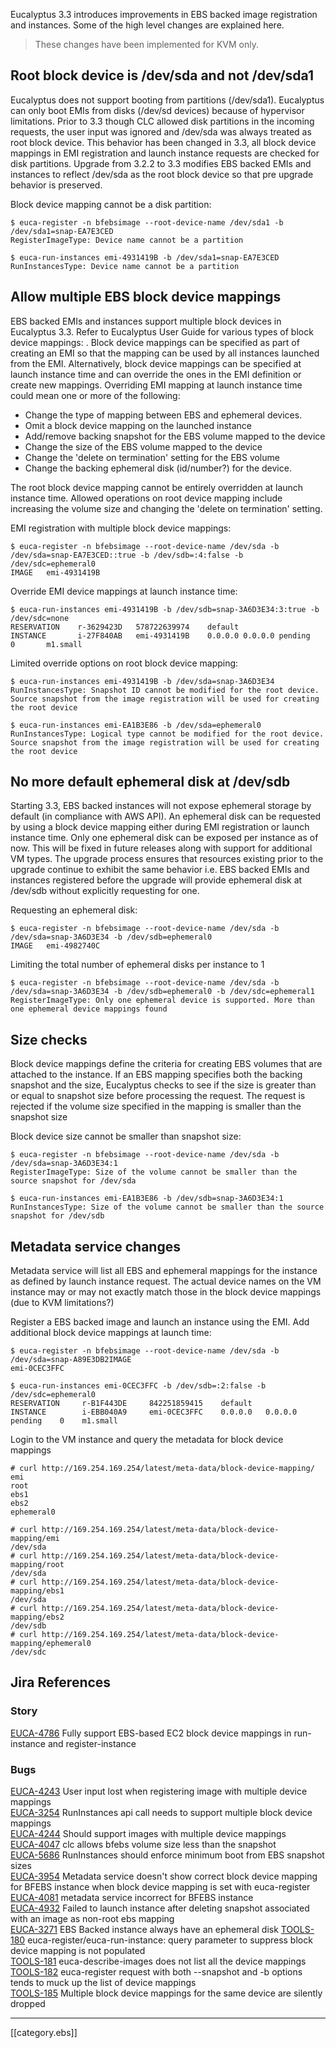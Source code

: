 Eucalyptus 3.3 introduces improvements in EBS backed image registration and instances. Some of the high level changes are explained here.

> These changes have been implemented for KVM only. 

## Root block device is /dev/sda and not /dev/sda1 

Eucalyptus does not support booting from partitions (/dev/sda1). Eucalyptus can only boot EMIs from disks (/dev/sd devices) because of hypervisor limitations. Prior to 3.3 though CLC allowed disk partitions in the incoming requests, the user input was ignored and /dev/sda was always treated as root block device. This behavior has been changed in 3.3, all block device mappings in EMI registration and launch instance requests are checked for disk partitions. Upgrade from 3.2.2 to 3.3 modifies EBS backed EMIs and instances to reflect /dev/sda as the root block device so that pre upgrade behavior is preserved.

Block device mapping cannot be a disk partition:  

    $ euca-register -n bfebsimage --root-device-name /dev/sda1 -b /dev/sda1=snap-EA7E3CED
    RegisterImageType: Device name cannot be a partition

    $ euca-run-instances emi-4931419B -b /dev/sda1=snap-EA7E3CED
    RunInstancesType: Device name cannot be a partition

##  Allow multiple EBS block device mappings

EBS backed EMIs and instances support multiple block devices in Eucalyptus 3.3. Refer to Eucalyptus User Guide for various types of block device mappings: <Link to doc>. Block device mappings can be specified as part of creating an EMI so that the mapping can be used by all instances launched from the EMI. Alternatively, block device mappings can be specified at launch instance time and can override the ones in the EMI definition or create new mappings. Overriding EMI mapping at launch instance time could mean one or more of the following:

* Change the type of mapping between EBS and ephemeral devices.
* Omit a block device mapping on the launched instance
* Add/remove backing snapshot for the EBS volume mapped to the device
* Change the size of the EBS volume mapped to the device
* Change the 'delete on termination' setting for the EBS volume
* Change the backing ephemeral disk (id/number?) for the device.

The root block device mapping cannot be entirely overridden at launch instance time. Allowed operations on root device mapping include increasing the volume size and changing the 'delete on termination' setting.

EMI registration with multiple block device mappings:  

    $ euca-register -n bfebsimage --root-device-name /dev/sda -b /dev/sda=snap-EA7E3CED::true -b /dev/sdb=:4:false -b /dev/sdc=ephemeral0
    IMAGE	emi-4931419B

Override EMI device mappings at launch instance time:
 
    $ euca-run-instances emi-4931419B -b /dev/sdb=snap-3A6D3E34:3:true -b /dev/sdc=none
    RESERVATION    r-3629423D	578722639974	default
    INSTANCE       i-27F840AB	emi-4931419B	0.0.0.0	0.0.0.0	pending		0		m1.small

Limited override options on root block device mapping:

    $ euca-run-instances emi-4931419B -b /dev/sda=snap-3A6D3E34
    RunInstancesType: Snapshot ID cannot be modified for the root device. Source snapshot from the image registration will be used for creating the root device

    $ euca-run-instances emi-EA1B3E86 -b /dev/sda=ephemeral0
    RunInstancesType: Logical type cannot be modified for the root device. Source snapshot from the image registration will be used for creating the root device

## No more default ephemeral disk at /dev/sdb

Starting 3.3, EBS backed instances will not expose ephemeral storage by default (in compliance with AWS API). An ephemeral disk can be requested by using a block device mapping either during EMI registration or launch instance time. Only one ephemeral disk can be exposed per instance as of now. This will be fixed in future releases along with support for additional VM types. The upgrade process ensures that resources existing prior to the upgrade continue to exhibit the same behavior i.e. EBS backed EMIs and instances registered before the upgrade will provide ephemeral disk at /dev/sdb without explicitly requesting for one. 

Requesting an ephemeral disk:   
    
    $ euca-register -n bfebsimage --root-device-name /dev/sda -b /dev/sda=snap-3A6D3E34 -b /dev/sdb=ephemeral0
    IMAGE	emi-4982740C

Limiting the total number of ephemeral disks per instance to 1

    $ euca-register -n bfebsimage --root-device-name /dev/sda -b /dev/sda=snap-3A6D3E34 -b /dev/sdb=ephemeral0 -b /dev/sdc=ephemeral1
    RegisterImageType: Only one ephemeral device is supported. More than one ephemeral device mappings found


## Size checks

Block device mappings define the criteria for creating EBS volumes that are attached to the instance. If an EBS mapping specifies both the backing snapshot and the size, Eucalyptus checks to see if the size is greater than or equal to snapshot size before processing the request. The request is rejected if the volume size specified in the mapping is smaller than the snapshot size 

Block device size cannot be smaller than snapshot size:

    $ euca-register -n bfebsimage --root-device-name /dev/sda -b /dev/sda=snap-3A6D3E34:1
    RegisterImageType: Size of the volume cannot be smaller than the source snapshot for /dev/sda

    $ euca-run-instances emi-EA1B3E86 -b /dev/sdb=snap-3A6D3E34:1
    RunInstancesType: Size of the volume cannot be smaller than the source snapshot for /dev/sdb

## Metadata service changes

Metadata service will list all EBS and ephemeral mappings for the instance as defined by launch instance request. The actual device names on the VM instance may or may not exactly match those in the block device mappings (due to KVM limitations?)

Register a EBS backed image and launch an instance using the EMI. Add additional block device mappings at launch time:

    $ euca-register -n bfebsimage --root-device-name /dev/sda -b /dev/sda=snap-A89E3DB2IMAGE	
    emi-0CEC3FFC

    $ euca-run-instances emi-0CEC3FFC -b /dev/sdb=:2:false -b /dev/sdc=ephemeral0
    RESERVATION	    r-B1F443DE	   842251859415	   default
    INSTANCE	    i-EBB040A9	   emi-0CEC3FFC	   0.0.0.0   0.0.0.0	pending	   0    m1.small	

Login to the VM instance and query the metadata for block device mappings

    # curl http://169.254.169.254/latest/meta-data/block-device-mapping/
    emi
    root
    ebs1
    ebs2
    ephemeral0

    # curl http://169.254.169.254/latest/meta-data/block-device-mapping/emi
    /dev/sda
    # curl http://169.254.169.254/latest/meta-data/block-device-mapping/root
    /dev/sda
    # curl http://169.254.169.254/latest/meta-data/block-device-mapping/ebs1
    /dev/sda
    # curl http://169.254.169.254/latest/meta-data/block-device-mapping/ebs2
    /dev/sdb
    # curl http://169.254.169.254/latest/meta-data/block-device-mapping/ephemeral0
    /dev/sdc

## Jira References

### Story
[EUCA-4786](https://eucalyptus.atlassian.net/browse/EUCA-4786) Fully support EBS-based EC2 block device mappings in run-instance and register-instance

### Bugs
[EUCA-4243](https://eucalyptus.atlassian.net/browse/EUCA-4243) User input lost when registering image with multiple device mappings  
[EUCA-3254](https://eucalyptus.atlassian.net/browse/EUCA-3254) RunInstances api call needs to support multiple block device mappings  
[EUCA-4244](https://eucalyptus.atlassian.net/browse/EUCA-4244) Should support images with multiple device mappings  
[EUCA-4047](https://eucalyptus.atlassian.net/browse/EUCA-4047) clc allows bfebs volume size less than the snapshot  
[EUCA-5686](https://eucalyptus.atlassian.net/browse/EUCA-5686) RunInstances should enforce minimum boot from EBS snapshot sizes  
[EUCA-3954](https://eucalyptus.atlassian.net/browse/EUCA-3954) Metadata service doesn't show correct block device mapping for BFEBS instance when block device mapping is set with euca-register  
[EUCA-4081](https://eucalyptus.atlassian.net/browse/EUCA-4081) metadata service incorrect for BFEBS instance  
[EUCA-4932](https://eucalyptus.atlassian.net/browse/EUCA-4932) Failed to launch instance after deleting snapshot associated with an image as non-root ebs mapping  
[EUCA-3271](https://eucalyptus.atlassian.net/browse/EUCA-3271) EBS Backed instance always have an ephemeral disk
[TOOLS-180](https://eucalyptus.atlassian.net/browse/TOOLS-180) euca-register/euca-run-instance: query parameter to suppress block device mapping is not populated  
[TOOLS-181](https://eucalyptus.atlassian.net/browse/TOOLS-181) euca-describe-images does not list all the device mappings  
[TOOLS-182](https://eucalyptus.atlassian.net/browse/TOOLS-182) euca-register request with both --snapshot and -b options tends to muck up the list of device mappings  
[TOOLS-185](https://eucalyptus.atlassian.net/browse/TOOLS-185) Multiple block device mappings for the same device are silently dropped  



***
[[category.ebs]]